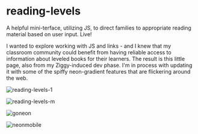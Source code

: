 # reading-levels
A helpful mini-terface, utilizing JS, to direct families to appropriate reading material based on user input. Live!

I wanted to explore working with JS and links - and I knew that my classroom community could benefit from having reliable access to information about leveled books for their learners. The result is this little page, also from my Ziggy-induced dev phase. I'm in process with updating it with some of the spiffy neon-gradient features that are flickering around the web.

![reading-levels-1](https://user-images.githubusercontent.com/44883733/57958798-10fb9f80-78cf-11e9-980d-72112300b61d.png)

![reading-levels-m](https://user-images.githubusercontent.com/44883733/58052290-68de1480-7b22-11e9-85cd-83b0a8bc1c69.PNG)

![goneon](https://user-images.githubusercontent.com/44883733/60113267-63867200-973f-11e9-945b-d11ae65d324c.png)

![neonmobile](https://user-images.githubusercontent.com/44883733/60113293-726d2480-973f-11e9-8e1d-02bcf3ea6ba4.png)
